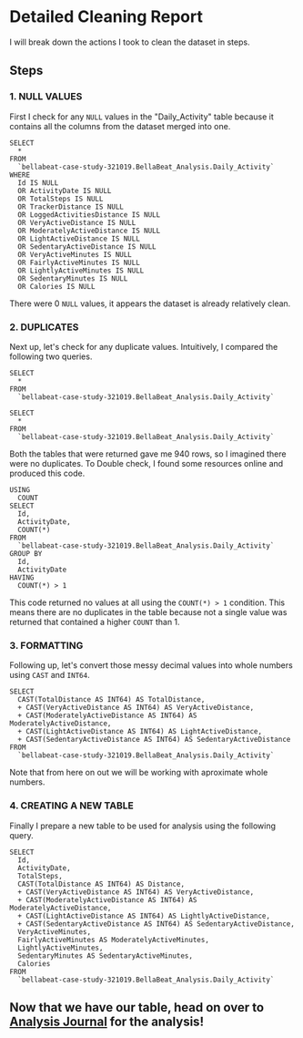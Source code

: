 # Detailed Cleaning Report
I will break down the actions I took to clean the dataset in steps.
## Steps
### 1. NULL VALUES
First I check for any ```NULL``` values in the "Daily_Activity" table because it contains all the columns from the dataset merged into one.
```
SELECT
  *
FROM
  `bellabeat-case-study-321019.BellaBeat_Analysis.Daily_Activity`
WHERE
  Id IS NULL
  OR ActivityDate IS NULL
  OR TotalSteps IS NULL
  OR TrackerDistance IS NULL
  OR LoggedActivitiesDistance IS NULL
  OR VeryActiveDistance IS NULL
  OR ModeratelyActiveDistance IS NULL
  OR LightActiveDistance IS NULL
  OR SedentaryActiveDistance IS NULL
  OR VeryActiveMinutes IS NULL
  OR FairlyActiveMinutes IS NULL
  OR LightlyActiveMinutes IS NULL
  OR SedentaryMinutes IS NULL
  OR Calories IS NULL
  ```
There were 0 ```NULL``` values, it appears the dataset is already relatively clean.

### 2. DUPLICATES
Next up, let's check for any duplicate values. Intuitively, I compared the following two queries.
```
SELECT
  *
FROM
  `bellabeat-case-study-321019.BellaBeat_Analysis.Daily_Activity` 
```
```
SELECT
  *
FROM
  `bellabeat-case-study-321019.BellaBeat_Analysis.Daily_Activity` 
```
Both the tables that were returned gave me 940 rows, so I imagined there were no duplicates. To Double check, I found some resources online and produced this code.
```
USING
  COUNT
SELECT
  Id,
  ActivityDate,
  COUNT(*)
FROM
  `bellabeat-case-study-321019.BellaBeat_Analysis.Daily_Activity`
GROUP BY
  Id,
  ActivityDate
HAVING
  COUNT(*) > 1
```
This code returned no values at all using the ```COUNT(*) > 1``` condition. This means there are no duplicates in the table because not a single value was returned that contained a higher ```COUNT``` than 1.

### 3. FORMATTING
Following up, let's convert those messy decimal values into whole numbers using ```CAST``` and ```INT64```.
```
SELECT
  CAST(TotalDistance AS INT64) AS TotalDistance,
  + CAST(VeryActiveDistance AS INT64) AS VeryActiveDistance,
  + CAST(ModeratelyActiveDistance AS INT64) AS ModeratelyActiveDistance,
  + CAST(LightActiveDistance AS INT64) AS LightActiveDistance,
  + CAST(SedentaryActiveDistance AS INT64) AS SedentaryActiveDistance
FROM
  `bellabeat-case-study-321019.BellaBeat_Analysis.Daily_Activity`
```
Note that from here on out we will be working with aproximate whole numbers.

### 4. CREATING A NEW TABLE
Finally I prepare a new table to be used for analysis using the following query.
```
SELECT
  Id,
  ActivityDate,
  TotalSteps,
  CAST(TotalDistance AS INT64) AS Distance,
  + CAST(VeryActiveDistance AS INT64) AS VeryActiveDistance,
  + CAST(ModeratelyActiveDistance AS INT64) AS ModeratelyActiveDistance,
  + CAST(LightActiveDistance AS INT64) AS LightlyActiveDistance,
  + CAST(SedentaryActiveDistance AS INT64) AS SedentaryActiveDistance,
  VeryActiveMinutes,
  FairlyActiveMinutes AS ModeratelyActiveMinutes,
  LightlyActiveMinutes,
  SedentaryMinutes AS SedentaryActiveMinutes,
  Calories
FROM
  `bellabeat-case-study-321019.BellaBeat_Analysis.Daily_Activity`
```
## Now that we have our table, head on over to [Analysis Journal](https://github.com/ToeKnee013/Capstone-Project-BellaBeat/blob/main/Analysis%20Journal.md) for the analysis!
